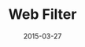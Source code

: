 ---
id: web_filter
layout: spotlight
collection: spotlight
type: spotlight
published: true

date: 2015-03-27
article:
  written_on: 2015-03-27
  updated_on: 2015-03-27
authors:
  - pbakaus

tags: 
- utility
- camera
scores:
  pagespeed:
      speed: 86
      ux: 100
  webpagetest:
      value: 2423
      result: http://www.webpagetest.org/result/150327_CF_H1X/

title: "Web Filter"
link: http://exp.bartekdrozdz.com/app/webfilter/
developer: Bartek Drozdz


description: Fast, quick and dirty camera filters.
pros: |
  A rather awesome web based camera app that lets you apply filters in real time.  It automatically saves the image to your local device, which means it usually gets synchronized to your cloud storage provider of choice (i.e. G+), making it trivial to share the autcome.
cons: |
  The app can be installed to the home screen but at least on Android, the user is asked for permission to use the camera every time the app launches. That's obviously not an issue on the developer side but on Chrome/Android, and a memo to ourselves to fix.
interview:
  - question: Why the web?
    answer: |
      I work with the web since Netscape 4, so this is a natural choice for any experiment that I do :) 
  - question: What worked really well during development?
    answer: |
      The mobile browser - Chrome - worked really well. I didn't really have to figure out any hacky workarounds for anything. I'm very impressed with the performance of WebGL on mobile. It tends to be better than on many desktop computers. I think it also was the first time I used WebRTC on mobile. The support here is also pretty solid. Finally, it was nice to see that I can save/download the photo directly to the users gallery. There is a small issue where, if you keep taking photos and downloading them, the browser will issue a warning. I can see why this security feature exists, but it would be nice to be able to work around that.
  - question: If you could have any API to improve your app, what would it be?
    answer: |
      By the time I was working on this, I think Chrome didn't support orientation lock. This feature is very important for app dev, because being forced to support both portrait and landscape creates a lot extra work, often totally unnecessary. 
related:
-
    title: "Add To Home Screen"
    href: fundamentals/device-access/stickyness/
    section:
      id: stickyness
      title: "Add To Home Screen"
      href: fundamentals/device-access/stickyness/
---
